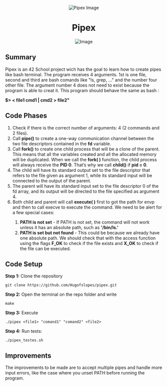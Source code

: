 <p align="center">
    <img src="https://www.42porto.com/wp-content/uploads/2024/08/42-Porto-Horizontal.png" alt="Pipex Image" />
</p>
<h1 align="center">Pipex</h1>
<p align="center">
    <img src="https://github.com/user-attachments/assets/ca0ec9d2-b97d-4e3c-b646-5a03cf7bad6d" alt="Image" />
</p>

## Summary
<p>
    Pipex is an 42 School project wich has the goal to learn how to create pipes like bash terminal.
    The program receives 4 arguments. 1st is one file, second and third are bash comands like "ls, grep, ..."  and the number four other file. The argument number 4 does not need to exist because the program is able to creat it. This program should behave the same as bash :</p> <b>$> < file1 cmd1 | cmd2 > file2" </b>
</p>

## Code Phases
<ol>
    <li>Check if there is the correct number of arguments: 4 (2 commands and 2 files).</li>
    <li>Call <b>pipe()</b> to create a one-way communication channel between the two file descriptors contained in the <b>fd</b> variable.</li>
    <li>Call <b>fork()</b> to create one child process that will be a clone of the parent. This means that all the variables created and all the allocated memory will be duplicated. When we call the <b>fork( )</b> function, the child process will always receive the <b>PID 0</b>. That’s why we call <b>child()</b> if <b>pid = 0</b>.</li>
    <li>The child will have its standard output set to the file descriptor that refers to the file given as argument 1, while its standard input will be connected to the output of the parent.</li>
    <li>The parent will have its standard input set to the file descriptor 0 of the fd array, and its output will be directed to the file specified as argument 4.</li>
    <li>Both child and parent will call <b>execute( )</b> first to got the path for envp and then to call execve to execute the command. We need to be alert for a few special cases:</li>
    <ol>
        <li><b>PATH is not set</b> - If PATH is not set, the command will not work unless it has an absolute path, such as <b>'/bin/ls.'</b></li>
        <li><b>PATH is set but not found</b> - This could be because we already have one absolute path. We should check that with the access function using the flags <b>F_OK</b> to check if the file exists and <b>X_OK</b> to check if the file can be executed.</li>
    </ol>
</ol>

## Code Setup
<p>
    <b>Step 1:</b> Clone the repository
</p>

    git clone https://github.com/Hugofslopes/pipex.git    

<p>
    <b>Step 2:</b> Open the terminal on the repo folder and write
</p>

    make

<p>
    <b>Step 3:</b> Execute
</p>

    ./pipex <file1> "comand1" "comand2" <file2>

<p>
    <b>Step 4:</b> Run tests:
</p>

    ./pipex_testes.sh

## Improvements
<p>
    The improvements to be made are to accept multiple pipes and handle more input errors, like the case where you unset PATH before running the program.
</p>